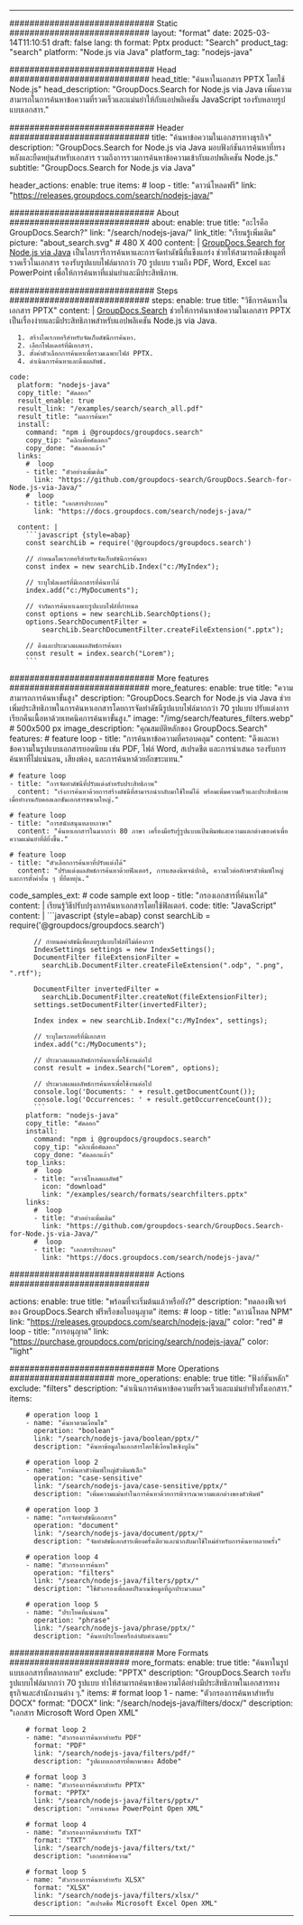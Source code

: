 
---
############################# Static ############################
layout: "format"
date:  2025-03-14T11:10:51
draft: false
lang: th
format: Pptx
product: "Search"
product_tag: "search"
platform: "Node.js via Java"
platform_tag: "nodejs-java"

############################# Head ############################
head_title: "ค้นหาในเอกสาร PPTX โดยใช้ Node.js"
head_description: "GroupDocs.Search for Node.js via Java เพิ่มความสามารถในการค้นหาข้อความที่รวดเร็วและแม่นยำให้กับแอปพลิเคชัน JavaScript รองรับหลายรูปแบบเอกสาร."

############################# Header ############################
title: "ค้นหาข้อความในเอกสารทางธุรกิจ" 
description: "GroupDocs.Search for Node.js via Java มอบฟังก์ชันการค้นหาที่ทรงพลังและยืดหยุ่นสำหรับเอกสาร รวมถึงการรวมการค้นหาข้อความเข้ากับแอปพลิเคชัน Node.js."
subtitle: "GroupDocs.Search for Node.js via Java" 

header_actions:
  enable: true
  items:
    #  loop
    - title: "ดาวน์โหลดฟรี"
      link: "https://releases.groupdocs.com/search/nodejs-java/"
      
############################# About ############################
about:
    enable: true
    title: "อะไรคือ GroupDocs.Search?"
    link: "/search/nodejs-java/"
    link_title: "เรียนรู้เพิ่มเติม"
    picture: "about_search.svg" # 480 X 400
    content: |
       [GroupDocs.Search for Node.js via Java](/search/nodejs-java/) เป็นไลบรารีการค้นหาและการจัดทำดัชนีที่แข็งแกร่ง ช่วยให้สามารถดึงข้อมูลที่รวดเร็วในเอกสาร รองรับรูปแบบไฟล์มากกว่า 70 รูปแบบ รวมถึง PDF, Word, Excel และ PowerPoint เพื่อให้การค้นหาที่แม่นยำและมีประสิทธิภาพ.

############################# Steps ############################
steps:
    enable: true
    title: "วิธีการค้นหาในเอกสาร PPTX"
    content: |
      [GroupDocs.Search](/search/nodejs-java/) ช่วยให้การค้นหาข้อความในเอกสาร PPTX เป็นเรื่องง่ายและมีประสิทธิภาพสำหรับแอปพลิเคชัน Node.js via Java.
      
      1. สร้างไดเรกทอรีสำหรับจัดเก็บดัชนีการค้นหา.
      2. เลือกโฟลเดอร์ที่มีเอกสาร.
      3. ตั้งค่าตัวเลือกการค้นหาเพื่อรวมเฉพาะไฟล์ PPTX.
      4. ดำเนินการค้นหาและดึงผลลัพธ์.
   
    code:
      platform: "nodejs-java"
      copy_title: "คัดลอก"
      result_enable: true
      result_link: "/examples/search/search_all.pdf"
      result_title: "ผลการค้นหา"
      install:
        command: "npm i @groupdocs/groupdocs.search"
        copy_tip: "คลิกเพื่อคัดลอก"
        copy_done: "คัดลอกแล้ว"
      links:
        #  loop
        - title: "ตัวอย่างเพิ่มเติม"
          link: "https://github.com/groupdocs-search/GroupDocs.Search-for-Node.js-via-Java/"
        #  loop
        - title: "เอกสารประกอบ"
          link: "https://docs.groupdocs.com/search/nodejs-java/"
          
      content: |
        ```javascript {style=abap}
        const searchLib = require('@groupdocs/groupdocs.search')

        // กำหนดไดเรกทอรีสำหรับจัดเก็บดัชนีการค้นหา
        const index = new searchLib.Index("c:/MyIndex");

        // ระบุโฟลเดอร์ที่มีเอกสารที่ค้นหาได้
        index.add("c:/MyDocuments");

        // จำกัดการค้นหาเฉพาะรูปแบบไฟล์ที่กำหนด
        const options = new searchLib.SearchOptions();
        options.SearchDocumentFilter = 
            searchLib.SearchDocumentFilter.createFileExtension(".pptx");

        // ดึงและประมวลผลผลลัพธ์การค้นหา
        const result = index.search("Lorem");
        ```            

############################# More features ############################
more_features:
  enable: true
  title: "ความสามารถการค้นหาขั้นสูง"
  description: "GroupDocs.Search for Node.js via Java ช่วยเพิ่มประสิทธิภาพในการค้นหาเอกสารโดยการจัดทำดัชนีรูปแบบไฟล์มากกว่า 70 รูปแบบ ปรับแต่งการเรียกคืนเนื้อหาด้วยเทคนิคการค้นหาขั้นสูง."
  image: "/img/search/features_filters.webp" # 500x500 px
  image_description: "คุณสมบัติหลักของ GroupDocs.Search"
  features:
    # feature loop
    - title: "การค้นหาข้อความที่ครอบคลุม"
      content: "ดึงและหาข้อความในรูปแบบเอกสารยอดนิยม เช่น PDF, ไฟล์ Word, สเปรดชีต และการนำเสนอ รองรับการค้นหาที่ไม่แน่นอน, เสียงพ้อง, และการค้นหาด้วยอักขระแทน."

    # feature loop
    - title: "การจัดทำดัชนีที่ปรับแต่งสำหรับประสิทธิภาพ"
      content: "เร่งการค้นหาด้วยการสร้างดัชนีที่สามารถนำกลับมาใช้ใหม่ได้ พร้อมเพิ่มความเร็วและประสิทธิภาพเมื่อทำงานกับคอลเลกชันเอกสารขนาดใหญ่."

    # feature loop
    - title: "การสนับสนุนหลายภาษา"
      content: "ค้นหาเอกสารในมากกว่า 80 ภาษา เครื่องมือรับรู้รูปแบบแป้นพิมพ์และความแตกต่างของคำเพื่อความแม่นยำที่ดียิ่งขึ้น."

    # feature loop
    - title: "ตัวเลือกการค้นหาที่ปรับแต่งได้"
      content: "ปรับแต่งผลลัพธ์การค้นหาด้วยฟิลเตอร์, การแสดงนิพจน์ปกติ, ความไวต่ออักษรตัวพิมพ์ใหญ่ และการตั้งค่าอื่น ๆ ที่ยืดหยุ่น."
      
  code_samples_ext:
    # code sample ext loop
    - title: "กรองเอกสารที่ค้นหาได้"
      content: |
        เรียนรู้วิธีปรับปรุงการค้นหาเอกสารโดยใช้ฟิลเตอร์.
      code:
        title: "JavaScript"
        content: |
          ```javascript {style=abap}
          const searchLib = require('@groupdocs/groupdocs.search')
          
          // กำหนดค่าดัชนีเพื่อลบรูปแบบไฟล์ที่ไม่ต้องการ
          IndexSettings settings = new IndexSettings();
          DocumentFilter fileExtensionFilter = 
            searchLib.DocumentFilter.createFileExtension(".odp", ".png", ".rtf");

          DocumentFilter invertedFilter = 
            searchLib.DocumentFilter.createNot(fileExtensionFilter);
          settings.setDocumentFilter(invertedFilter);

          Index index = new searchLib.Index("c:/MyIndex", settings);
              
          // ระบุไดเรกทอรีที่มีเอกสาร
          index.add("c:/MyDocuments");

          // ประมวลผลผลลัพธ์การค้นหาเพื่อใช้งานต่อไป
          const result = index.Search("Lorem", options);
          
          // ประมวลผลผลลัพธ์การค้นหาเพื่อใช้งานต่อไป
          console.log('Documents: ' + result.getDocumentCount());
          console.log('Occurrences: ' + result.getOccurrenceCount());
          ```
        platform: "nodejs-java"
        copy_title: "คัดลอก"
        install:
          command: "npm i @groupdocs/groupdocs.search"
          copy_tip: "คลิกเพื่อคัดลอก"
          copy_done: "คัดลอกแล้ว"
        top_links:
          #  loop
          - title: "ดาวน์โหลดผลลัพธ์"
            icon: "download"
            link: "/examples/search/formats/searchfilters.pptx"
        links:
          #  loop
          - title: "ตัวอย่างเพิ่มเติม"
            link: "https://github.com/groupdocs-search/GroupDocs.Search-for-Node.js-via-Java/"
          #  loop
          - title: "เอกสารประกอบ"
            link: "https://docs.groupdocs.com/search/nodejs-java/"
            

            


############################# Actions ############################

actions:
  enable: true
  title: "พร้อมที่จะเริ่มต้นแล้วหรือยัง?"
  description: "ทดลองฟีเจอร์ของ GroupDocs.Search ฟรีหรือขอใบอนุญาต"
  items:
    #  loop
    - title: "ดาวน์โหลด NPM"
      link: "https://releases.groupdocs.com/search/nodejs-java/"
      color: "red"
        #  loop
    - title: "การอนุญาต"
      link: "https://purchase.groupdocs.com/pricing/search/nodejs-java/"
      color: "light"


############################# More Operations #####################
more_operations:
    enable: true
    title: "ฟังก์ชันหลัก"
    exclude: "filters"
    description: "ดำเนินการค้นหาข้อความที่รวดเร็วและแม่นยำทั่วทั้งเอกสาร."
    items: 
          
        # operation loop 1
        - name: "ค้นหาตามเงื่อนไข"
          operation: "boolean"
          link: "/search/nodejs-java/boolean/pptx/"
          description: "ค้นหาข้อมูลในเอกสารโดยใช้เงื่อนไขเชิงบูลีน"

        # operation loop 2
        - name: "การค้นหาตัวพิมพ์ใหญ่ตัวพิมพ์เล็ก"
          operation: "case-sensitive"
          link: "/search/nodejs-java/case-sensitive/pptx/"
          description: "เพิ่มความแม่นยำในการค้นหาด้วยการพิจารณาความแตกต่างของตัวพิมพ์"

        # operation loop 3
        - name: "การจัดทำดัชนีเอกสาร"
          operation: "document"
          link: "/search/nodejs-java/document/pptx/"
          description: "จัดทำดัชนีเอกสารเพียงครั้งเดียวและนำกลับมาใช้ใหม่สำหรับการค้นหาหลายครั้ง"

        # operation loop 4
        - name: "ตัวกรองการค้นหา"
          operation: "filters"
          link: "/search/nodejs-java/filters/pptx/"
          description: "ใช้ตัวกรองเพื่อลดปริมาณข้อมูลที่ถูกประมวลผล"

        # operation loop 5
        - name: "ประโยคที่แน่นอน"
          operation: "phrase"
          link: "/search/nodejs-java/phrase/pptx/"
          description: "ค้นหาประโยคหรือลำดับคำเฉพาะ"
          
        
          
############################# More Formats ########################
more_formats:
    enable: true
    title: "ค้นหาในรูปแบบเอกสารที่หลากหลาย"
    exclude: "PPTX"
    description: "GroupDocs.Search รองรับรูปแบบไฟล์มากกว่า 70 รูปแบบ ทำให้สามารถค้นหาข้อความได้อย่างมีประสิทธิภาพในเอกสารทางธุรกิจและสำนักงานต่าง ๆ."
    items: 
        # format loop 1
        - name: "ตัวกรองการค้นหาสำหรับ DOCX"
          format: "DOCX"
          link: "/search/nodejs-java/filters/docx/"
          description: "เอกสาร Microsoft Word Open XML"
          
        # format loop 2
        - name: "ตัวกรองการค้นหาสำหรับ PDF"
          format: "PDF"
          link: "/search/nodejs-java/filters/pdf/"
          description: "รูปแบบเอกสารที่พกพาของ Adobe"
          
        # format loop 3
        - name: "ตัวกรองการค้นหาสำหรับ PPTX"
          format: "PPTX"
          link: "/search/nodejs-java/filters/pptx/"
          description: "การนำเสนอ PowerPoint Open XML"

        # format loop 4
        - name: "ตัวกรองการค้นหาสำหรับ TXT"
          format: "TXT"
          link: "/search/nodejs-java/filters/txt/"
          description: "เอกสารข้อความ"
          
        # format loop 5
        - name: "ตัวกรองการค้นหาสำหรับ XLSX"
          format: "XLSX"
          link: "/search/nodejs-java/filters/xlsx/"
          description: "สเปรดชีต Microsoft Excel Open XML"
  

---